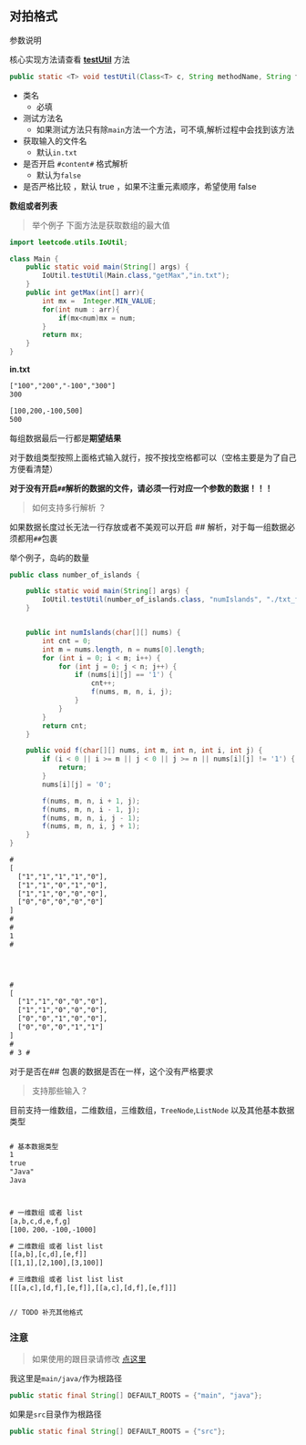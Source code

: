 ## 对拍格式


参数说明

核心实现方法请查看 **[testUtil](/leetcode/main/java/leetcode/utils/IoUtil.java)** 方法

```java
public static <T> void testUtil(Class<T> c, String methodName, String fileName, boolean openLongContent,boolean isStrict)
```

 - 类名
   - 必填
 - 测试方法名
   - 如果测试方法只有除`main`方法一个方法，可不填,解析过程中会找到该方法
 - 获取输入的文件名
   - 默认`in.txt`
 - 是否开启 `#content#` 格式解析
   - 默认为`false`
 - 是否严格比较 ，默认 true ，如果不注重元素顺序，希望使用 false

**数组或者列表**


> 举个例子 下面方法是获取数组的最大值

```java
import leetcode.utils.IoUtil;

class Main {
    public static void main(String[] args) {
        IoUtil.testUtil(Main.class,"getMax","in.txt");
    }
    public int getMax(int[] arr){
        int mx =  Integer.MIN_VALUE;
        for(int num : arr){
            if(mx<num)mx = num;
        }
        return mx;
    }
}
```

**in.txt**
```txt
["100","200","-100","300"]
300

[100,200,-100,500]
500
```
每组数据最后一行都是**期望结果**

对于数组类型按照上面格式输入就行，按不按找空格都可以（空格主要是为了自己方便看清楚）

**对于没有开启`##`解析的数据的文件，请必须一行对应一个参数的数据！！！**

> 如何支持多行解析 ？

如果数据长度过长无法一行存放或者不美观可以开启 ## 解析，对于每一组数据必须都用`##`包裹

举个例子，岛屿的数量

```java
public class number_of_islands {

    public static void main(String[] args) {
        IoUtil.testUtil(number_of_islands.class, "numIslands", "./txt_file/number_of_islands.txt", true);
    }


    public int numIslands(char[][] nums) {
        int cnt = 0;
        int m = nums.length, n = nums[0].length;
        for (int i = 0; i < m; i++) {
            for (int j = 0; j < n; j++) {
                if (nums[i][j] == '1') {
                    cnt++;
                    f(nums, m, n, i, j);
                }
            }
        }
        return cnt;
    }

    public void f(char[][] nums, int m, int n, int i, int j) {
        if (i < 0 || i >= m || j < 0 || j >= n || nums[i][j] != '1') {
            return;
        }
        nums[i][j] = '0';

        f(nums, m, n, i + 1, j);
        f(nums, m, n, i - 1, j);
        f(nums, m, n, i, j - 1);
        f(nums, m, n, i, j + 1);
    }
}

```


```txt
#
[
  ["1","1","1","1","0"],
  ["1","1","0","1","0"],
  ["1","1","0","0","0"],
  ["0","0","0","0","0"]
]
#
#
1
#




#
[
  ["1","1","0","0","0"],
  ["1","1","0","0","0"],
  ["0","0","1","0","0"],
  ["0","0","0","1","1"]
]
#
# 3 #
```

对于是否在## 包裹的数据是否在一样，这个没有严格要求


> 支持那些输入？

目前支持一维数组，二维数组，三维数组，`TreeNode`,`ListNode` 以及其他基本数据类型

```txt

# 基本数据类型
1
true
"Java"
Java



# 一维数组 或者 list
[a,b,c,d,e,f,g]
[100，200，-100,-1000]

# 二维数组 或者 list list
[[a,b],[c,d],[e,f]]
[[1,1],[2,100],[3,100]]

# 三维数组 或者 list list list
[[[a,c],[d,f],[e,f]],[[a,c],[d,f],[e,f]]]


// TODO 补充其他格式

```


### 注意

> 如果使用的跟目录请修改 [点这里](./main/java/leetcode/utils/IoUtil.java)


我这里是`main/java/`作为根路径

```java
public static final String[] DEFAULT_ROOTS = {"main", "java"};
```

如果是`src`目录作为根路径
```java
public static final String[] DEFAULT_ROOTS = {"src"};
```

